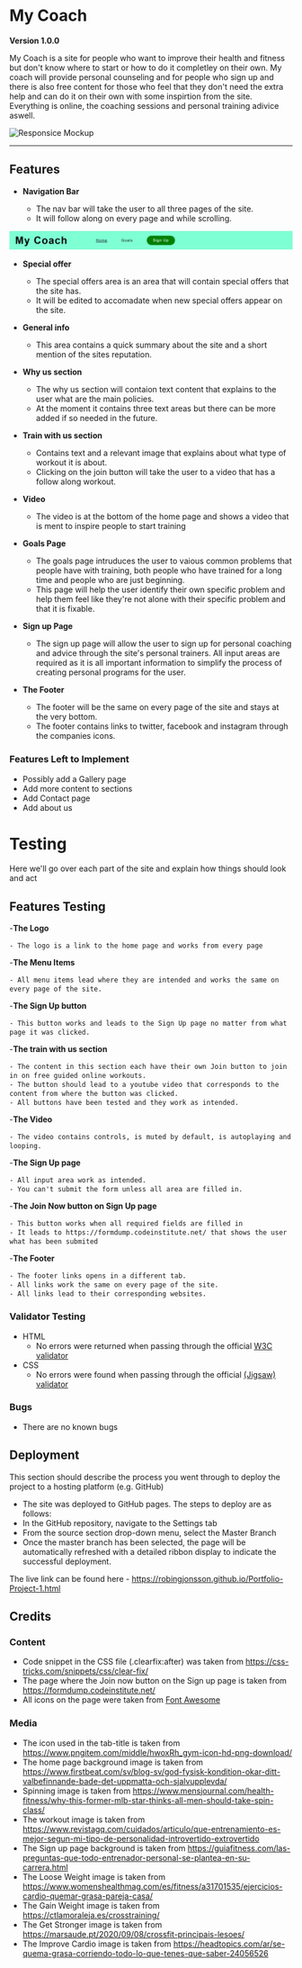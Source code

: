 # My Coach

**Version 1.0.0**

My Coach is a site for people who want to improve their health and fitness but don't know where to start or how to do it completley on their own. My coach will provide personal counseling and for people who sign up and there is also free content for those who feel that they don't need the extra help and can do it on their own with some inspirtion from the site. Everything is online, the coaching sessions and personal training adivice aswell.

![Responsice Mockup](https://github.com/lucyrush/readme-template/blob/master/media/love_running_mockup.png)

---

## Features

- __Navigation Bar__

    - The nav bar will take the user to all three pages of the site.
    - It will follow along on every page and while scrolling.

![Nav Bar](assets/images/header.png)


- __Special offer__

    - The special offers area is an area that will contain special offers that the site has.
    - It will be edited to accomadate when new special offers appear on the site.

- __General info__

    - This area contains a quick summary about the site and a short mention of the sites reputation.

- __Why us section__

    - The why us section will contaion text content that explains to the user what are the main policies.
    - At the moment it contains three text areas but there can be more added if so needed in the future.

- __Train with us section__

    - Contains text and a relevant image that explains about what type of workout it is about.
    - Clicking on the join button will take the user to a video that has a follow along workout.

- __Video__

    - The video is at the bottom of the home page and shows a video that is ment to inspire people to start training

- __Goals Page__

    - The goals page intruduces the user to vaious common problems that people have with training, both people who have trained for a long time and people who are just beginning.
    - This page will help the user identify their own specific problem and help them feel like they're not alone with their specific problem and that it is fixable.

- __Sign up Page__

    - The sign up page will allow the user to sign up for personal coaching and advice through the site's personal trainers. All input areas are required as it is all important information to simplify the process of creating personal programs for the user.

- __The Footer__

    - The footer will be the same on every page of the site and stays at the very bottom.
    - The footer contains links to twitter, facebook and instagram through the companies icons.

### Features Left to Implement

- Possibly add a Gallery page
- Add more content to sections
- Add Contact page
- Add about us


# Testing
Here we'll go over each part of the site and explain how things should look and act

## Features Testing

-__The Logo__

    - The logo is a link to the home page and works from every page

-__The Menu Items__

    - All menu items lead where they are intended and works the same on every page of the site.

-__The Sign Up button__

    - This button works and leads to the Sign Up page no matter from what page it was clicked.

-__The train with us section__

    - The content in this section each have their own Join button to join in on free guided online workouts.
    - The button should lead to a youtube video that corresponds to the content from where the button was clicked.
    - All buttons have been tested and they work as intended.

-__The Video__

    - The video contains controls, is muted by default, is autoplaying and looping.

-__The Sign Up page__

    - All input area work as intended.
    - You can't submit the form unless all area are filled in.

-__The Join Now button on Sign Up page__

    - This button works when all required fields are filled in
    - It leads to https://formdump.codeinstitute.net/ that shows the user what has been submited

-__The Footer__

    - The footer links opens in a different tab.
    - All links work the same on every page of the site.
    - All links lead to their corresponding websites.

### Validator Testing

- HTML
  - No errors were returned when passing through the official [W3C validator](https://validator.w3.org/nu/?doc=https%3A%2F%2Fcode-institute-org.github.io%2Flove-running-2.0%2Findex.html)
- CSS
  - No errors were found when passing through the official [(Jigsaw) validator](https://jigsaw.w3.org/css-validator/validator?uri=https%3A%2F%2Fvalidator.w3.org%2Fnu%2F%3Fdoc%3Dhttps%253A%252F%252Fcode-institute-org.github.io%252Flove-running-2.0%252Findex.html&profile=css3svg&usermedium=all&warning=1&vextwarning=&lang=en#css)

### Bugs

- There are no known bugs

## Deployment

This section should describe the process you went through to deploy the project to a hosting platform (e.g. GitHub)

  - The site was deployed to GitHub pages. The steps to deploy are as follows:
  - In the GitHub repository, navigate to the Settings tab
  - From the source section drop-down menu, select the Master Branch
  - Once the master branch has been selected, the page will be automatically refreshed with a detailed ribbon display to indicate the successful deployment.

The live link can be found here - https://robingjonsson.github.io/Portfolio-Project-1.html


## Credits

### Content

- Code snippet in the CSS file (.clearfix:after) was taken from https://css-tricks.com/snippets/css/clear-fix/
- The page where the Join now button on the Sign up page is taken from https://formdump.codeinstitute.net/
- All icons on the page were taken from [Font Awesome](https://fontawesome.com/)

### Media

- The icon used in the tab-title is taken from https://www.pngitem.com/middle/hwoxRh_gym-icon-hd-png-download/
- The home page background image is taken from https://www.firstbeat.com/sv/blog-sv/god-fysisk-kondition-okar-ditt-valbefinnande-bade-det-uppmatta-och-sjalvupplevda/
- Spinning image is taken from https://www.mensjournal.com/health-fitness/why-this-former-mlb-star-thinks-all-men-should-take-spin-class/
- The workout image is taken from https://www.revistagq.com/cuidados/articulo/que-entrenamiento-es-mejor-segun-mi-tipo-de-personalidad-introvertido-extrovertido
- The Sign up page background is taken from https://guiafitness.com/las-preguntas-que-todo-entrenador-personal-se-plantea-en-su-carrera.html 
- The Loose Weight image is taken from https://www.womenshealthmag.com/es/fitness/a31701535/ejercicios-cardio-quemar-grasa-pareja-casa/
- The Gain Weight image is taken from https://ctlamoraleja.es/crosstraining/
- The Get Stronger image is taken from https://marsaude.pt/2020/09/08/crossfit-principais-lesoes/
- The Improve Cardio image is taken from https://headtopics.com/ar/se-quema-grasa-corriendo-todo-lo-que-tenes-que-saber-24056526